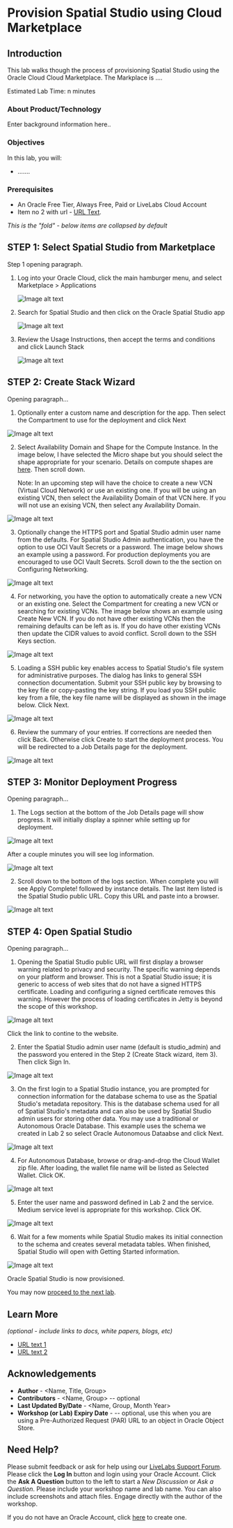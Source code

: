 # Provision Spatial Studio using Cloud Marketplace

## Introduction

This lab walks though the process of provisioning Spatial Studio using the Oracle Cloud Cloud Marketplace.  The Markplace is ....


Estimated Lab Time: n minutes

### About Product/Technology
Enter background information here..

### Objectives

In this lab, you will:
* .......

### Prerequisites

* An Oracle Free Tier, Always Free, Paid or LiveLabs Cloud Account
* Item no 2 with url - [URL Text](https://www.oracle.com).

*This is the "fold" - below items are collapsed by default*

## **STEP 1**: Select Spatial Studio from Marketplace

Step 1 opening paragraph.

1. Log into your Oracle Cloud, click the main hamburger menu, and select  Marketplace > Applications

    ![Image alt text](images/env-marketplace-1.png "Image title")

2. Search for Spatial Studio and then click on the Oracle Spatial Studio app

   ![Image alt text](images/env-marketplace-2.png "Image title")

3. Review the Usage Instructions, then accept the terms and conditions and  click Launch Stack

   ![Image alt text](images/env-marketplace-3.png "Image title")


## **STEP 2:** Create Stack Wizard

Opening paragraph...

1. Optionally enter a custom name and description for the app. Then select the Compartment to use for the deployment and click Next

  ![Image alt text](images/env-marketplace-4.png "Image title")

2. Select Availability Domain and Shape for the Compute Instance.  In the image below, I have selected the Micro shape but you should select the shape appropriate for your scenario. Details on compute shapes are [here](https://docs.oracle.com/en-us/iaas/Content/Compute/References/computeshapes.htm). Then scroll down.
   
   Note: In an upcoming step will have the choice to create a new VCN (Virtual Cloud Network) or use an existing one. If you will be using an existing VCN, then select the Availability Domain of that VCN here. If you will not use an exising VCN, then select any Availability Domain.
 
  ![Image alt text](images/env-marketplace-5.png "Image title")

3. Optionally change the HTTPS port and  Spatial Studio admin user name from the defaults. For Spatial Studio Admin authentication, you have the option to use OCI Vault Secrets or a password. The image below shows an example using a password. For production deployments you are encouraged to use OCI Vault Secrets. Scroll down to the the section on Configuring Networking.

  ![Image alt text](images/env-marketplace-6.png "Image title")

4. For networking, you have the option to automatically create a new VCN or an existing one. Select the Compartment for creating a new VCN or searching for existing VCNs. The image below shows an example using Create New VCN. If you do not have other existing VCNs then the remaining defaults can be left as is. If you do have other existing VCNs then update the CIDR values to avoid conflict. Scroll down to the SSH Keys section.

  ![Image alt text](images/env-marketplace-7.png "Image title")

5. Loading a SSH public key enables access to Spatial Studio's file system for administrative purposes. The dialog has links to general SSH connection documentation. Submit your SSH public key by browsing to the key file or copy-pasting the key string. If you load you SSH public key from a file, the key file name will be displayed as shown in the image below. Click Next.

  ![Image alt text](images/env-marketplace-8.png "Image title")

6. Review the summary of your entries. If corrections are needed then click Back. Otherwise click Create to start the deployment process. You will be redirected to a Job Details page for the deployment.  

![Image alt text](images/env-marketplace-9.png "Image title")

## **STEP 3:** Monitor Deployment Progress

Opening paragraph...

1. The Logs section at the bottom of the Job Details page will show progress. It will initially display a spinner while setting up for deployment. 

  ![Image alt text](images/env-marketplace-10.png "Image title")

After a couple minutes you will see log information.

  ![Image alt text](images/env-marketplace-11.png "Image title")

2. Scroll down to the bottom of the logs section. When complete you will see Apply Complete! followed by instance details. The last item listed is the Spatial Studio public URL. Copy this URL and paste into a browser.

  ![Image alt text](images/env-marketplace-12.png "Image title")

## **STEP 4:** Open Spatial Studio

Opening paragraph...

1. Opening the Spatial Studio public URL will first display a browser warning related to privacy and security. The specific warning depends on your platform and browser. This is not a Spatial Studio issue; it is generic to  access of web sites that do not have a signed HTTPS certificate. Loading and configuring a signed certificate removes this warning. However the process of loading certificates in Jetty is beyond the scope of this workshop. 

  ![Image alt text](images/env-marketplace-13.png "Image title")

   Click the link to contine to the website.

2. Enter the Spatial Studio admin user name (default is studio_admin) and the password you entered in the Step 2 (Create Stack wizard, item 3). Then click Sign In.

  ![Image alt text](images/env-marketplace-14.png "Image title")

3. On the first login to a Spatial Studio instance, you are prompted for connection information for the database schema to use as the Spatial Studio's metadata repository. This is the database schema used for all of Spatial Studio's metadata and can also be used by Spatial Studio admin users for storing other data. You may use a traditional or Autonomous Oracle Database. This example uses the schema we created in Lab 2 so select Oracle Autonomous Dataabse and click Next.

  ![Image alt text](images/env-marketplace-15.png "Image title")  

4. For Autonomous Database, browse or drag-and-drop the Cloud Wallet zip file. After loading, the wallet file name will be listed as Selected Wallet. Click OK.

  ![Image alt text](images/env-marketplace-16.png "Image title")  

5. Enter the user name and password defined in Lab 2 and the service. Medium service level is appropriate for this workshop. Click OK.

  ![Image alt text](images/env-marketplace-17.png "Image title")  

6. Wait for a few moments while Spatial Studio makes its initial connection to the schema and creates several metadata tables. When finished, Spatial Studio will open with Getting Started information.

  ![Image alt text](images/env-marketplace-18.png "Image title")  


Oracle Spatial Studio is now provisioned. 

You may now [proceed to the next lab](#next).

## Learn More

*(optional - include links to docs, white papers, blogs, etc)*

* [URL text 1](http://docs.oracle.com)
* [URL text 2](http://docs.oracle.com)

## Acknowledgements
* **Author** - <Name, Title, Group>
* **Contributors** -  <Name, Group> -- optional
* **Last Updated By/Date** - <Name, Group, Month Year>
* **Workshop (or Lab) Expiry Date** - <Month Year> -- optional, use this when you are using a Pre-Authorized Request (PAR) URL to an object in Oracle Object Store.

## Need Help?
Please submit feedback or ask for help using our [LiveLabs Support Forum](https://community.oracle.com/tech/developers/categories/livelabsdiscussions). Please click the **Log In** button and login using your Oracle Account. Click the **Ask A Question** button to the left to start a *New Discussion* or *Ask a Question*.  Please include your workshop name and lab name.  You can also include screenshots and attach files.  Engage directly with the author of the workshop.

If you do not have an Oracle Account, click [here](https://profile.oracle.com/myprofile/account/create-account.jspx) to create one.
